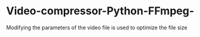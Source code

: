 # Video-compressor-Python-FFmpeg-
Modifying the parameters of the video file is used to optimize the file size

